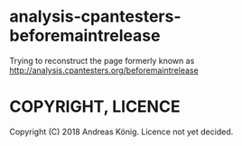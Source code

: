 # analysis-cpantesters-beforemaintrelease

Trying to reconstruct the page formerly known as http://analysis.cpantesters.org/beforemaintrelease

# COPYRIGHT, LICENCE

Copyright (C) 2018 Andreas König. Licence not yet decided.
